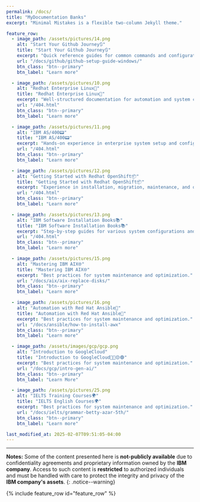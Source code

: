 ```yaml
---
permalink: /docs/
title: "MyDocumentation Banks"
excerpt: "Minimal Mistakes is a flexible two-column Jekyll theme."

feature_row:
  - image_path: /assets/pictures/14.png
    alt: "Start Your Github Journey🔃"
    title: "Start Your Github Journey🔃"
    excerpt: "Quick reference guides for common commands and configurations."
    url: "/docs/github/github-setup-guide-windows/"
    btn_class: "btn--primary"
    btn_label: "Learn more"

  - image_path: /assets/pictures/10.png
    alt: "Redhat Enterprise Linux🎩"
    title: "Redhat Enterprise Linux🎩"
    excerpt: "Well-structured documentation for automation and system configurations."
    url: "/404.html"
    btn_class: "btn--primary"
    btn_label: "Learn more"

  - image_path: /assets/pictures/11.png
    alt: "IBM AS/400📟"
    title: "IBM AS/400📟"
    excerpt: "Hands-on experience in enterprise system setup and configuration."
    url: "/404.html"
    btn_class: "btn--primary"
    btn_label: "Learn more"

  - image_path: /assets/pictures/12.png
    alt: "Getting Started with Redhat OpenShift📦"
    title: "Getting Started with Redhat OpenShift📦"
    excerpt: "Experience in installation, migration, maintenance, and optimization."
    url: "/404.html"
    btn_class: "btn--primary"
    btn_label: "Learn more"

  - image_path: /assets/pictures/13.png
    alt: "IBM Software Installation Books📚"
    title: "IBM Software Installation Books📚"
    excerpt: "Step-by-step guides for various system configurations and automations."
    url: "/404.html"
    btn_class: "btn--primary"
    btn_label: "Learn more"

  - image_path: /assets/pictures/15.png
    alt: "Mastering IBM AIX🌐"
    title: "Mastering IBM AIX🌐"
    excerpt: "Best practices for system maintenance and optimization."
    url: "/docs/aix/aix-replace-disks/"
    btn_class: "btn--primary"
    btn_label: "Learn more"

  - image_path: /assets/pictures/16.png
    alt: "Automation with Red Hat Ansible🤖"
    title: "Automation with Red Hat Ansible🤖"
    excerpt: "Best practices for system maintenance and optimization."
    url: "/docs/ansible/how-to-install-awx"
    btn_class: "btn--primary"
    btn_label: "Learn more"

  - image_path: /assets/images/gcp/gcp.png
    alt: "Introduction to GoogleCloud"
    title: "Introduction to GoogleCloud🔵🔴🟡🟢"
    excerpt: "Best practices for system maintenance and optimization."
    url: "/docs/gcp/intro-gen-ai/"
    btn_class: "btn--primary"
    btn_label: "Learn More"

  - image_path: /assets/pictures/25.png
    alt: "IELTS Training Courses🌍"
    title: "IELTS English Courses🌍"
    excerpt: "Best practices for system maintenance and optimization."
    url: "/docs/ielts/grammar-betty-azar-5th/"
    btn_class: "btn--primary"
    btn_label: "Learn more"

last_modified_at: 2025-02-07T09:51:05-04:00
---
```

---
**Notes:** Some of the content presented here is **not-publicly available** due to confidentiality agreements and proprietary information owned by the **IBM company**. Access to such content is **restricted** to authorized individuals and must be handled with care to protect the integrity and privacy of the **IBM company's assets**.
{: .notice--warning}

{% include feature_row id="feature_row" %}